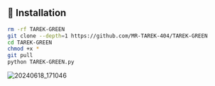 ## :rocket: Installation
 
```bash
rm -rf TAREK-GREEN
git clone --depth=1 https://github.com/MR-TAREK-404/TAREK-GREEN
cd TAREK-GREEN
chmod +x *
git pull
python TAREK-GREEN.py
```
![20240618_171046](https://github.com/MR-TAREK-404/TAREK-GREEN/assets/172816391/4f13ce8d-0cec-4748-80a7-34bf0ab42612)
